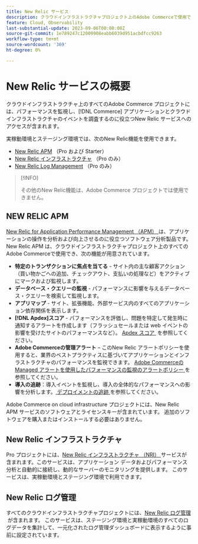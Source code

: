 ```yaml
---
title: New Relic サービス
description: クラウドインフラストラクチャプロジェクト上のAdobe Commerceで使用できるNew Relic サービスについて説明します。
feature: Cloud, Observability
last-substantial-update: 2023-09-06T00:00:00Z
source-git-commit: 1e789247c12009908eabb6039d951acbdfcc9263
workflow-type: tm+mt
source-wordcount: '369'
ht-degree: 0%

---
```


# New Relic サービスの概要

クラウドインフラストラクチャ上のすべてのAdobe Commerce プロジェクトには、パフォーマンスを監視し、[!DNL Commerce] アプリケーションとクラウドインフラストラクチャのイベントを調査するのに役立つNew Relic サービスへのアクセスが含まれます。

実稼動環境とステージング環境では、次のNew Relic機能を使用できます。

- [New Relic APM](#new-relic-apm) （Pro および Starter）
- [New Relic インフラストラクチャ &#x200B;](#new-relic-infrastructure) （Pro のみ）
- [New Relic Log Management](#new-relic-log-management) （Pro のみ）

>[!INFO]
>
>その他のNew Relic機能は、Adobe Commerce プロジェクトでは使用できません。

## NEW RELIC APM

[New Relic for Application Performance Management （APM） &#x200B;](https://docs.newrelic.com/introduction-apm/) は、アプリケーションの操作を分析および向上させるのに役立つソフトウェア分析製品です。 New Relic APM は、クラウドインフラストラクチャプロジェクト上のすべてのAdobe Commerceで使用でき、次の機能が用意されています。

- **特定のトランザクションに焦点を当てる** - サイト内の主な顧客アクション（買い物かごへの追加、チェックアウト、支払いの処理など）をアクティブにマークおよび監視します。
- **データベース・クエリーの監視** - パフォーマンスに影響を与えるデータベース・クエリーを検索して監視します。
- **アプリマップ** - サイト、拡張機能、外部サービス内のすべてのアプリケーション依存関係を表示します。
- **[!DNL Apdex]スコア** - パフォーマンスを評価し、問題を特定して発生時に通知するアラートを作成します（フラッシュセールまたは web イベントの影響を受けたサイトのパフォーマンスなど）。 [Apdex スコア &#x200B;](https://docs.newrelic.com/docs/apm/new-relic-apm/apdex/apdex-measure-user-satisfaction/) を参照してください。
- **Adobe Commerceの管理アラート** – このNew Relic アラートポリシーを使用すると、業界のベストプラクティスに基づいてアプリケーションとインフラストラクチャのパフォーマンスを監視できます。 [Adobe Commerceの Managed アラートを使用したパフォーマンスの監視のアラートポリシー &#x200B;](investigate-performance.md/#monitor-performance-with-managed-alerts) を参照してください。
- **導入の追跡**：導入イベントを監視し、導入の全体的なパフォーマンスへの影響を分析します。 [&#x200B; デプロイメントの追跡 &#x200B;](track-deployments.md) を参照してください。

Adobe Commerce on cloud infrastructure プロジェクトには、New Relic APM サービスのソフトウェアとライセンスキーが含まれています。 追加のソフトウェアを購入またはインストールする必要はありません。

## New Relic インフラストラクチャ

Pro プロジェクトには、[New Relic インフラストラクチャ （NRI） &#x200B;](https://docs.newrelic.com/docs/infrastructure/infrastructure-monitoring/get-started/get-started-infrastructure-monitoring/) サービスが含まれます。このサービスは、アプリケーション データおよびパフォーマンス分析と自動的に接続し、動的なサーバーのモニタリングを提供します。 このサービスは、実稼動環境とステージング環境で利用できます。

## New Relic ログ管理

すべてのクラウドインフラストラクチャプロジェクトには、[New Relic ログ管理 &#x200B;](log-management.md) が含まれます。 このサービスは、ステージング環境と実稼動環境のすべてのログデータを集計して、一元化されたログ管理ダッシュボードに表示するように事前に設定されています。
